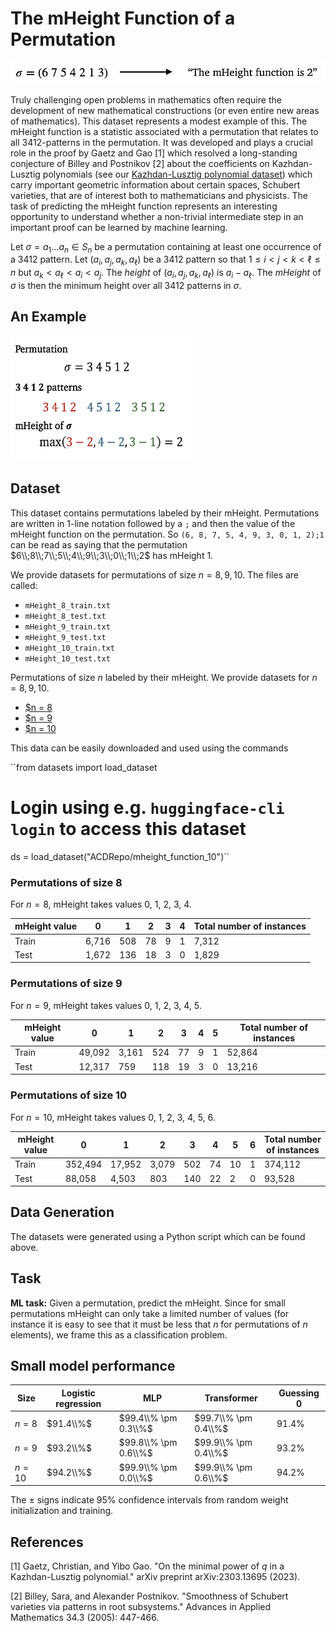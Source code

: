 # The mHeight Function of a Permutation

![mheight task graphic](fig-mheight.png)

Truly challenging open problems in mathematics often require the development of new mathematical constructions (or even entire new areas of mathematics). This dataset represents a modest example of this. The mHeight function is a statistic associated with a permutation that relates to all $3412$-patterns in the permutation. It was developed and plays a crucial role in the proof by Gaetz and Gao \[1\] which resolved a long-standing conjecture of Billey and Postnikov \[2\] about the coefficients on Kazhdan-Lusztig polynomials (see our [Kazhdan-Lusztig polynomial dataset](https://github.com/pnnl/ML4AlgComb/tree/master/kl-polynomial_coefficients)) which carry important geometric information about certain spaces, Schubert varieties, that are of interest both to mathematicians and physicists. The task of predicting the mHeight function represents an interesting opportunity to understand whether a non-trivial intermediate step in an important proof can be learned by machine learning. 

Let $\sigma  = a_1 \ldots a_n \in S_n$ be a permutation containing at least one occurrence of a $3412$ pattern. Let $(a_i,a_j,a_k,a_\ell)$ be a $3412$ pattern so that $1 \leq i < j < k < \ell \leq n$ but $a_k < a_\ell < a_i < a_j$. The *height* of $(a_i,a_j,a_k,a_\ell)$ is $a_i - a_\ell$. The *mHeight* of $\sigma$ is then the minimum height over all $3412$ patterns in $\sigma$. 

## An Example

<img src="fig-mheight-picture.png" alt="An example of an mHeight calculation" width="300" height="200"> 

## Dataset 

This dataset contains permutations labeled by their mHeight. Permutations are written in 1-line notation followed by a ``;`` and then the value of the mHeight function on the permutation. So 
``(6, 8, 7, 5, 4, 9, 3, 0, 1, 2);1``
can be read as saying that the permutation $6\\;8\\;7\\;5\\;4\\;9\\;3\\;0\\;1\\;2$ has mHeight 1. 

We provide datasets for permutations of size $n = 8,9,10$. The files are called:
- ``mHeight_8_train.txt`` 
- ``mHeight_8_test.txt`` 
- ``mHeight_9_train.txt`` 
- ``mHeight_9_test.txt`` 
- ``mHeight_10_train.txt`` 
- ``mHeight_10_test.txt`` 

Permutations of size $n$ labeled by their mHeight. We provide datasets for $n = 8,9,10$.
- [$n = 8](https://huggingface.co/datasets/ACDRepo/mheight_function_8)
- [$n = 9](https://huggingface.co/datasets/ACDRepo/mheight_function_9)
- [$n = 10](https://huggingface.co/datasets/ACDRepo/mheight_function_10)

This data can be easily downloaded and used using the commands

``from datasets import load_dataset

# Login using e.g. `huggingface-cli login` to access this dataset
ds = load_dataset("ACDRepo/mheight_function_10")``

### Permutations of size $8$

For $n = 8$, mHeight takes values 0, 1, 2, 3, 4. 

| mHeight value  | 0 | 1 | 2 | 3 | 4 |   Total number of instances | 
|----------|----------|----------|----------|----------|----------|----------|
| Train | 6,716 | 508 | 78 | 9 | 1 | 7,312 |
| Test  | 1,672 | 136 | 18 | 3 | 0 | 1,829 |

### Permutations of size $9$

For $n = 9$, mHeight takes values 0, 1, 2, 3, 4, 5. 

| mHeight value  | 0 | 1 | 2 | 3 | 4 | 5 |  Total number of instances | 
|----------|----------|----------|----------|----------|----------|----------|----------|
| Train | 49,092 | 3,161 | 524 | 77 | 9 | 1 | 52,864 |
| Test  | 12,317 | 759 | 118 | 19 | 3 | 0 | 13,216 |

### Permutations of size $10$

For $n = 10$, mHeight takes values 0, 1, 2, 3, 4, 5, 6. 

| mHeight value  | 0 | 1 | 2 | 3 | 4 | 5 | 6 | Total number of instances | 
|----------|----------|----------|----------|----------|----------|----------|----------|----------|
| Train | 352,494 | 17,952 | 3,079 | 502 | 74 | 10 | 1 | 374,112 |
| Test  | 88,058 |  4,503 | 803 | 140 | 22 | 2 | 0 | 93,528 |

## Data Generation

The datasets were generated using a Python script which can be found above.

## Task

**ML task:** Given a permutation, predict the mHeight. Since for small permutations mHeight can only take a limited number of values (for instance it is easy to see that it must be less that $n$ for permutations of $n$ elements), we frame this as a classification problem.

## Small model performance

| Size | Logistic regression | MLP | Transformer | Guessing 0 | 
|----------|----------|-----------|------------|------------|
| $n= 8$ | $91.4\\%$ | $99.4\\% \pm 0.3\\%$ | $99.7\\% \pm 0.4\\%$| $91.4\%$ |
| $n= 9$ | $93.2\\%$ | $99.8\\% \pm 0.6\\%$ | $99.9\\% \pm 0.4\\%$| $93.2\%$ |
| $n= 10$ | $94.2\\%$ | $99.9\\% \pm 0.0\\%$ | $99.9\\% \pm 0.6\\%$| $94.2\%$ |

The $\pm$ signs indicate 95% confidence intervals from random weight initialization and training.

## References

\[1\] Gaetz, Christian, and Yibo Gao. "On the minimal power of $q$ in a Kazhdan-Lusztig polynomial." arXiv preprint arXiv:2303.13695 (2023).

\[2\] Billey, Sara, and Alexander Postnikov. "Smoothness of Schubert varieties via patterns in root subsystems." Advances in Applied Mathematics 34.3 (2005): 447-466.
